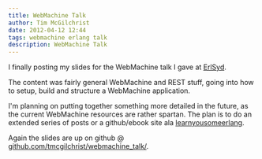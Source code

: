 ```yaml
---
title: WebMachine Talk
author: Tim McGilchrist
date: 2012-04-12 12:44
tags: webmachine erlang talk
description: WebMachine Talk
---
```


I finally posting my slides for the WebMachine talk I gave at
[ErlSyd](http://www.meetup.com/Sydney-Erlang-User-Group/events/49204512/).

The content was fairly general WebMachine and REST stuff, going into how to
setup, build and structure a WebMachine application.

I'm planning on putting together something more detailed in the future, as the
current WebMachine resources are rather spartan. The plan is to do an extended
series of posts or a github/ebook site ala [learnyousomeerlang](http://learnyousomeerlang.com/).

Again the slides are up on github @ [github.com/tmcgilchrist/webmachine_talk/](https://github.com/tmcgilchrist/webmachine_talk/).
